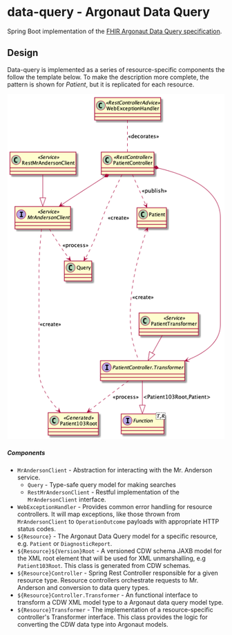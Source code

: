 # data-query - Argonaut Data Query

Spring Boot implementation of the 
[FHIR Argonaut Data Query specification](http://www.fhir.org/guides/argonaut/r2/profiles.html).
 

## Design

Data-query is implemented as a series of resource-specific components the follow the template below.
To make the description more complete, the pattern is shown for _Patient_, but it is replicated
for each resource.

![resource components](src/plantuml/controller-design.png)

##### Components

- `MrAndersonClient` - Abstraction for interacting with the Mr. Anderson service.
  - `Query` - Type-safe query model for making searches
  - `RestMrAndersonClient` - Restful implementation of the `MrAndersonClient` interface. 
- `WebExceptionHandler` - Provides common error handling for resource controllers. It will map
  exceptions, like those thrown from `MrAndersonClient` to `OperationOutcome` payloads with
  appropriate HTTP status codes.
- `${Resource}` - The Argonaut Data Query model for a specific resource, e.g. `Patient` or `DiagnosticReport`.
- `${Resource}${Version}Root` - A versioned CDW schema JAXB model for the XML root element that will
  be used for XML unmarshalling, e.g `Patient103Root`. This class is generated from CDW schemas.
- `${Resource}Controller` - Spring Rest Controller responsible for a given resource type. Resource
  controllers orchestrate requests to Mr. Anderson and conversion to data query types.
- `${Resource}Controller.Transformer` - An functional interface to transform a CDW XML model type to
  a Argonaut data query model type.
- `${Resource}Transformer` - The implementation of a resource-specific controller's Transformer
  interface. This class provides the logic for converting the CDW data type into Argonaut models.

